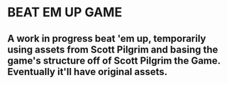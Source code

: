 # BEAT EM UP GAME

## A work in progress beat 'em up, temporarily using assets from Scott Pilgrim and basing the game's structure off of Scott Pilgrim the Game. Eventually it'll have original assets.
